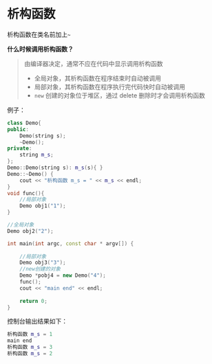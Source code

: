 # 析构函数

析构函数在类名前加上`~`

**什么时候调用析构函数？**

> 由编译器决定，通常不应在代码中显示调用析构函数
>
> + 全局对象，其析构函数在程序结束时自动被调用
> + 局部对象，其析构函数在程序执行完代码快时自动被调用
> + `new` 创建的对象位于堆区，通过 delete 删除时才会调用析构函数



例子：

```c++
class Demo{
public:
    Demo(string s);
    ~Demo();
private:
    string m_s;
};
Demo::Demo(string s): m_s(s){ }
Demo::~Demo() {
    cout << "析构函数 m_s = " << m_s << endl;
}
void func(){
    //局部对象
    Demo obj1("1");
}

//全局对象
Demo obj2("2");

int main(int argc, const char * argv[]) {
    
    //局部对象
    Demo obj3("3");
    //new创建的对象
    Demo *pobj4 = new Demo("4");
    func();
    cout << "main end" << endl;
    
    return 0;
}
```

控制台输出结果如下：

```c++
析构函数 m_s = 1
main end
析构函数 m_s = 3
析构函数 m_s = 2
```

